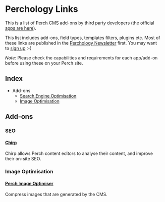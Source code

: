 # Perchology Links

This is a list of [Perch CMS](https://grabaperch) add-ons by third party developers (the [official apps are here](https://addons.perchcms.com)).

This list includes add-ons, field types, templates filters, plugins etc. Most of these links are published in the [Perchology Newsletter](https://perchology.curated.co) first. You may want to [sign up](https://perchology.curated.co) :-)

_Note_: Please check the capabilities and requirements for each app/add-on before using these on your Perch site.

## Index

- Add-ons
  - [Search Engine Optimisation](#seo)
  - [Image Optimisation](#image-optimisation)
  
## Add-ons

### SEO

#### [Chirp](https://grabachirp.com) 
Chirp allows Perch content editors to analyse their content, and improve their on-site SEO.

### Image Optimisation

#### [Perch Image Optimiser](https://github.com/RedFinch/Perch-Image-Optim)
Compress images that are generated by the CMS.
